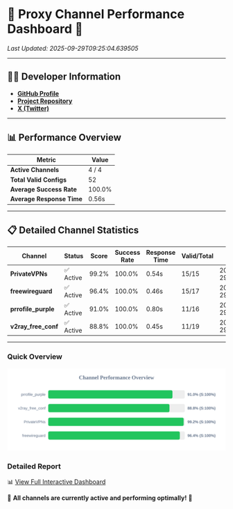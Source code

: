 # 🌟 Proxy Channel Performance Dashboard 🌟

_Last Updated: 2025-09-29T09:25:04.639505_

---

## 👩‍💻 Developer Information

- **[GitHub Profile](https://github.com/4n0nymou3)**  
- **[Project Repository](https://github.com/4n0nymou3/multi-proxy-config-fetcher)**  
- **[X (Twitter)](https://x.com/4n0nymou3)**  

---

## 📊 Performance Overview

| Metric                | Value       |
|-----------------------|-------------|
| **Active Channels**   | 4 / 4       |
| **Total Valid Configs** | 52          |
| **Average Success Rate** | 100.0%      |
| **Average Response Time** | 0.56s       |

---

## 📋 Detailed Channel Statistics

| Channel          | Status     | Score  | Success Rate | Response Time | Valid/Total | Last Success               |
|------------------|------------|--------|--------------|---------------|-------------|----------------------------|
| **PrivateVPNs**  | ✅ Active  | 99.2%  | 100.0% | 0.54s         | 15/15       | 2025-09-29T09:25:04.150711 |
| **freewireguard**  | ✅ Active  | 96.4%  | 100.0% | 0.46s         | 15/17       | 2025-09-29T09:25:04.638014 |
| **prrofile_purple**  | ✅ Active  | 91.0%  | 100.0% | 0.80s         | 11/16       | 2025-09-29T09:25:03.039147 |
| **v2ray_free_conf**  | ✅ Active  | 88.8%  | 100.0% | 0.45s         | 11/19       | 2025-09-29T09:25:03.577330 |

---

### Quick Overview
<div align="center">
  <a href="https://raw.githubusercontent.com/nullluser/NullRepo/refs/heads/main/assets/channel_stats_chart.svg">
    <img src="https://raw.githubusercontent.com/nullluser/NullRepo/refs/heads/main/assets/channel_stats_chart.svg" alt="Source Performance Statistics" width="800">
  </a>
</div>

### Detailed Report
📊 [View Full Interactive Dashboard](https://htmlpreview.github.io/?https://github.com/nullluser/NullRepo/blob/main/assets/performance_report.html)

🎉 **All channels are currently active and performing optimally!** 🎉
